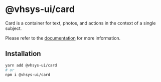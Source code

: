 # @vhsys-ui/card

Card is a container for text, photos, and actions in the context of a single subject.

Please refer to the [documentation](https://vhsys.com.br/docs/components/card) for more information.

## Installation

```sh
yarn add @vhsys-ui/card
# or
npm i @vhsys-ui/card
```
